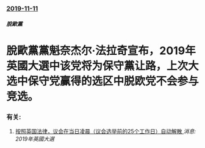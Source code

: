 ### [2019-11-11](/news/2019/11/11/index.md)

##### 脫歐黨
#  脫歐黨黨魁奈杰尔·法拉奇宣布，2019年英國大選中该党将为保守黨让路，上次大选中保守党赢得的选区中脱欧党不会参与竞选。




### 有关:

1. [ 按照英国法律，议会在当日凌晨（议会选举前的25个工作日）自动解散 ](/zh/news/2019/11/6/按照英国法律-议会在当日凌晨-议会选举前的25个工作日-自动解散.md) _消息: 2019年英國大選_
